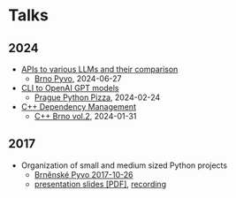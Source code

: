 # Talks

## 2024

* [APIs to various LLMs and their comparison](https://docs.google.com/presentation/d/19KKScwPHR6-bXQs4iZ1-82vop-B8z_PxYvVreeTggV8)
    * [Brno Pyvo](https://pyvo.cz/brno-pyvo/2024-06/), 2024-06-27
* [CLI to OpenAI GPT models](https://docs.google.com/presentation/d/1RP7DUoOIfSyAKScDZAeFr3nSAyHB7LShEEoB8QcZf3g)
    * [Prague Python Pizza](https://prague.python.pizza/), 2024-02-24
* [C++ Dependency Management](cppdeps.md)
    * [C++ Brno vol.2](https://www.meetup.com/cppbrno/events/297396094/), 2024-01-31

## 2017

* Organization of small and medium sized Python projects
    * [Brněnské Pyvo 2017-10-26](https://pyvo.cz/brno-pyvo/2017-10/)
    * [presentation slides \[PDF\]](pyvo.pdf), [recording](https://www.youtube.com/watch?v=uJZdJCN7AJo)
